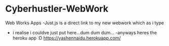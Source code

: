 # Cyberhustler-WebWork
Web Works Apps
  -Just.js is a direct link to my new webwork which as i type 
  - i realise i couldve just put here...dum dum dum...
   -anyways heres the heroku app :D https://yashennaidu.herokuapp.com/
